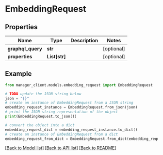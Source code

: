 # EmbeddingRequest


## Properties

Name | Type | Description | Notes
------------ | ------------- | ------------- | -------------
**graphql_query** | **str** |  | [optional] 
**properties** | **List[str]** |  | [optional] 

## Example

```python
from manager_client.models.embedding_request import EmbeddingRequest

# TODO update the JSON string below
json = "{}"
# create an instance of EmbeddingRequest from a JSON string
embedding_request_instance = EmbeddingRequest.from_json(json)
# print the JSON string representation of the object
print(EmbeddingRequest.to_json())

# convert the object into a dict
embedding_request_dict = embedding_request_instance.to_dict()
# create an instance of EmbeddingRequest from a dict
embedding_request_from_dict = EmbeddingRequest.from_dict(embedding_request_dict)
```
[[Back to Model list]](../README.md#documentation-for-models) [[Back to API list]](../README.md#documentation-for-api-endpoints) [[Back to README]](../README.md)


